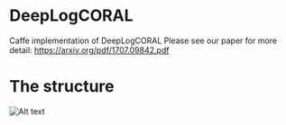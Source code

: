 # DeepLogCORAL
Caffe implementation of DeepLogCORAL
Please see our paper for more detail: https://arxiv.org/pdf/1707.09842.pdf

# The structure
![Alt text](/DeepLogCORAL/structure.png?raw=true "Structure")
